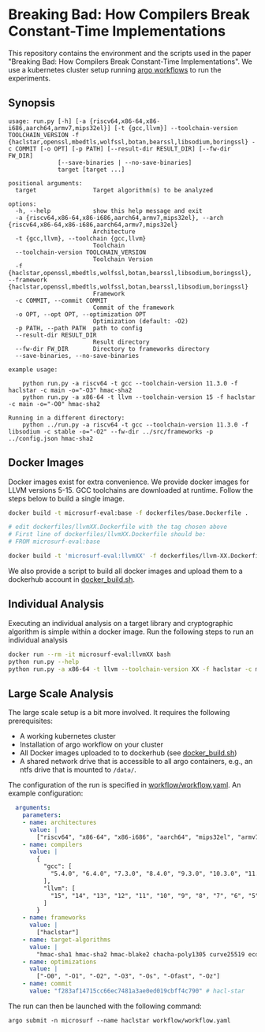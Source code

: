 # Breaking Bad: How Compilers Break Constant-Time Implementations

This repository contains the environment and the scripts used in the paper "Breaking Bad: How Compilers Break Constant-Time Implementations". We use a kubernetes cluster setup running [argo workflows](https://argoproj.github.io/argo-workflows/) to run the experiments.

## Synopsis

```
usage: run.py [-h] [-a {riscv64,x86-64,x86-i686,aarch64,armv7,mips32el}] [-t {gcc,llvm}] --toolchain-version TOOLCHAIN_VERSION -f {haclstar,openssl,mbedtls,wolfssl,botan,bearssl,libsodium,boringssl} -c COMMIT [-o OPT] [-p PATH] [--result-dir RESULT_DIR] [--fw-dir FW_DIR]
              [--save-binaries | --no-save-binaries]
              target [target ...]

positional arguments:
  target                Target algorithm(s) to be analyzed

options:
  -h, --help            show this help message and exit
  -a {riscv64,x86-64,x86-i686,aarch64,armv7,mips32el}, --arch {riscv64,x86-64,x86-i686,aarch64,armv7,mips32el}
                        Architecture
  -t {gcc,llvm}, --toolchain {gcc,llvm}
                        Toolchain
  --toolchain-version TOOLCHAIN_VERSION
                        Toolchain Version
  -f {haclstar,openssl,mbedtls,wolfssl,botan,bearssl,libsodium,boringssl}, --framework {haclstar,openssl,mbedtls,wolfssl,botan,bearssl,libsodium,boringssl}
                        Framework
  -c COMMIT, --commit COMMIT
                        Commit of the framework
  -o OPT, --opt OPT, --optimization OPT
                        Optimization (default: -O2)
  -p PATH, --path PATH  path to config
  --result-dir RESULT_DIR
                        Result directory
  --fw-dir FW_DIR       Directory to frameworks directory
  --save-binaries, --no-save-binaries

example usage:

    python run.py -a riscv64 -t gcc --toolchain-version 11.3.0 -f haclstar -c main -o="-O3" hmac-sha2
    python run.py -a x86-64 -t llvm --toolchain-version 15 -f haclstar -c main -o="-O0" hmac-sha2

Running in a different directory:
    python ../run.py -a riscv64 -t gcc --toolchain-version 11.3.0 -f libsodium -c stable -o="-O2" --fw-dir ../src/frameworks -p ../config.json hmac-sha2
```

## Docker Images

Docker images exist for extra convenience. We provide docker images for LLVM versions 5-15. GCC toolchains are downloaded at runtime. Follow the steps below to build a single image. 

```bash
docker build -t microsurf-eval:base -f dockerfiles/base.Dockerfile .

# edit dockerfiles/llvmXX.Dockerfile with the tag chosen above
# First line of dockerfiles/llvmXX.Dockerfile should be: 
# FROM microsurf-eval:base

docker build -t 'microsurf-eval:llvmXX' -f dockerfiles/llvm-XX.Dockerfile .
```

We also provide a script to build all docker images and upload them to a dockerhub account in [docker_build.sh](docker_build.sh).

## Individual Analysis

Executing an individual analysis on a target library and cryptographic algorithm is simple within a docker image. Run the following steps to run an individual analysis

```bash
docker run --rm -it microsurf-eval:llvmXX bash
python run.py --help
python run.py -a x86-64 -t llvm --toolchain-version XX -f haclstar -c main -o="-O0" hmac-sha2
```

## Large Scale Analysis

The large scale setup is a bit more involved. It requires the following prerequisites:

- A working kubernetes cluster
- Installation of argo workflow on your cluster
- All Docker images uploaded to to dockerhub (see [docker_build.sh](docker_build.sh)) 
- A shared network drive that is accessible to all argo containers, e.g., an ntfs drive that is mounted to `/data/`.

The configuration of the run is specified in [workflow/workflow.yaml](workflow/workflow.yaml). An example configuration:

```yaml
  arguments:
    parameters:
    - name: architectures
      value: |
        ["riscv64", "x86-64", "x86-i686", "aarch64", "mips32el", "armv7"]
    - name: compilers
      value: |
        {
          "gcc": [
            "5.4.0", "6.4.0", "7.3.0", "8.4.0", "9.3.0", "10.3.0", "11.3.0"
          ],
          "llvm": [
            "15", "14", "13", "12", "11", "10", "9", "8", "7", "6", "5"
          ]
        }
    - name: frameworks
      value: |
        ["haclstar"]
    - name: target-algorithms
      value: |
        "hmac-sha1 hmac-sha2 hmac-blake2 chacha-poly1305 curve25519 ecdh-p256 ecdsa rsa"
    - name: optimizations
      value: |
        ["-O0", "-O1", "-O2", "-O3", "-Os", "-Ofast", "-Oz"]
    - name: commit
      value: "f283af14715cc66ec7481a3ae0ed019cbff4c790" # hacl-star
```

The run can then be launched with the following command:

```
argo submit -n microsurf --name haclstar workflow/workflow.yaml
```
